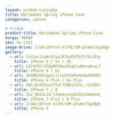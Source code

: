 ```yaml
---
layout: produk-casinghp
title: Marimekko Spring iPhone Case
categories: iphone

# Produk
product-title: Marimekko Spring iPhone Case
harga: 90000
sku: hn-5231
image-drive: 1lUAci0YtnV-eifHLtdM-pYaWsl5gxBgh
gallery:
  - url: 1ic2xr3Jwbrk2vpl87bpFbT51Fr3Lz83o
    title: iPhone 5 / 5s / SE
  - url: 1ZlVY5Cr3l8m0Fk8eaXkqOjxMoroQraLT
    title: iPhone 6 / 6s
  - url: 1G30RI60lppor1lto2Y2mPxHmGbd9R66V
    title: iPhone 6 Plus / 6s Plus
  - url: 1NG_BsdlAxuifTaCf5BBjoS7w_-tS7AUr
    title: iPhone 7 / 8
  - url: 1Cw_QKZJL1S-7Jkw4sxXyGhI0zhm6em4v
    title: iPhone 7 Plus / 8 Plus
  - url: 1lUAci0YtnV-eifHLtdM-pYaWsl5gxBgh
    title: iPhone X
---
```

